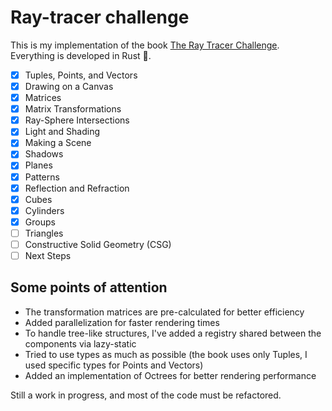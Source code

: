 
# Ray-tracer challenge
This is my implementation of the book [The Ray Tracer Challenge](http://raytracerchallenge.com/).
Everything is developed in Rust 🦀.

- [x] Tuples, Points, and Vectors
- [x] Drawing on a Canvas
- [x] Matrices
- [x] Matrix Transformations
- [x] Ray-Sphere Intersections
- [x] Light and Shading
- [x] Making a Scene
- [x] Shadows
- [x] Planes
- [x] Patterns
- [x] Reflection and Refraction
- [x] Cubes
- [x] Cylinders
- [x] Groups
- [ ] Triangles
- [ ] Constructive Solid Geometry (CSG)
- [ ] Next Steps

## Some points of attention
- The transformation matrices are pre-calculated for better efficiency
- Added parallelization for faster rendering times
- To handle tree-like structures, I've added a registry shared between the components via lazy-static
- Tried to use types as much as possible (the book uses only Tuples, I used specific types for Points and Vectors)
- Added an implementation of Octrees for better rendering performance

Still a work in progress, and most of the code must be refactored.

